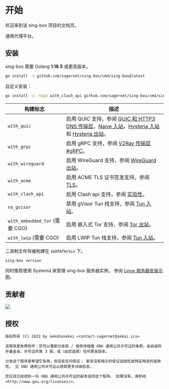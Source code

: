 # 开始

欢迎来到该 sing-box 项目的文档页。

通用代理平台。

## 安装

sing-box 需要 Golang **1.18.5** 或更高版本。

```bash
go install -v github.com/sagernet/sing-box/cmd/sing-box@latest
```

自定义安装：

```bash
go install -v -tags with_clash_api github.com/sagernet/sing-box/cmd/sing-box@latest
```

| 构建标志                         | 描述                                                                                                                                                                                                                |
|------------------------------|-------------------------------------------------------------------------------------------------------------------------------------------------------------------------------------------------------------------|
| `with_quic`                  | 启用 QUIC 支持，参阅 [QUIC 和 HTTP3 DNS 传输层](./configuration/dns/server)，[Naive 入站](./configuration/inbound/naive)，[Hysteria 入站](./configuration/inbound/hysteria) 和 [Hysteria 出站](./configuration/outbound/hysteria)。 |
| `with_grpc`                  | 启用 gRPC 支持，参阅 [V2Ray 传输层#gRPC](/configuration/shared/v2ray-transport#grpc)。                                                                                                                                      |
| `with_wireguard`             | 启用 WireGuard 支持，参阅 [WireGuard 出站](./configuration/outbound/wireguard)。                                                                                                                                           |
| `with_acme`                  | 启用 ACME TLS 证书签发支持，参阅 [TLS](./configuration/shared/tls)。                                                                                                                                                         |
| `with_clash_api`             | 启用 Clash api 支持，参阅 [实验性](./configuration/experimental#clash-api-fields)。                                                                                                                                         |
| `no_gvisor`                  | 禁用 gVisor Tun 栈支持，参阅 [Tun 入站](./configuration/inbound/tun#stack)。                                                                                                                                                |
| `with_embedded_tor` (需要 CGO) | 启用 嵌入式 Tor 支持，参阅 [Tor 出站](./configuration/outbound/tor)。                                                                                                                                                         |
| `with_lwip` (需要 CGO)         | 启用 LWIP Tun 栈支持，参阅 [Tun 入站](./configuration/inbound/tun#stack)。                                                                                                                                                  |

二进制文件将被构建在 `$GOPATH/bin` 下。

```bash
sing-box version
```

同时推荐使用 Systemd 来管理 sing-box 服务器实例。
参阅 [Linux 服务器安装示例](./examples/linux-server-installation)。

## 贡献者

[![](https://opencollective.com/sagernet/contributors.svg?width=740&button=false)](https://github.com/sagernet/sing-box/graphs/contributors)

## 授权

```
版权所有 (C) 2022 by nekohasekai <contact-sagernet@sekai.icu>

该程序是免费软件：您可以重新分发和 / 或修改根据 GNU 通用公共许可证的条款，由自由软件基金会，许可证的第 3 版，或（由您选择）任何更高版本。

分发这个程序是希望它有用，但没有任何保证； 甚至没有暗示的保证适销性或特定用途的适用性。 见 GNU 通用公共许可证以获取更多详细信息。

您应该已经收到一份 GNU 通用公共许可证的副本连同这个程序。 如果没有，请参阅 <http://www.gnu.org/licenses/>。
```

